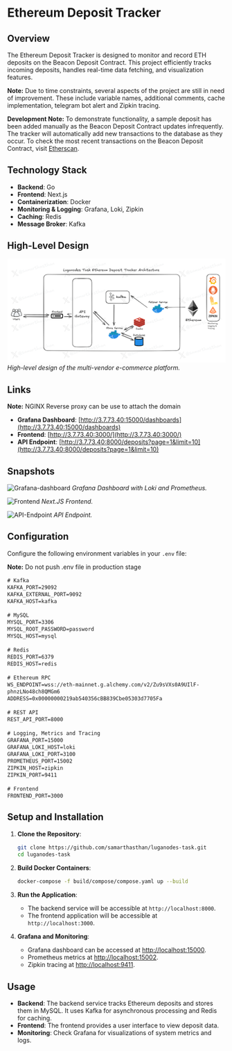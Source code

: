 # Ethereum Deposit Tracker

## Overview

The Ethereum Deposit Tracker is designed to monitor and record ETH deposits on the Beacon Deposit Contract. This project efficiently tracks incoming deposits, handles real-time data fetching, and visualization features.

**Note:** Due to time constraints, several aspects of the project are still in need of improvement. These include variable names, additional comments, cache implementation, telegram bot alert and Zipkin tracing.

**Development Note:** To demonstrate functionality, a sample deposit has been added manually as the Beacon Deposit Contract updates infrequently. The tracker will automatically add new transactions to the database as they occur. To check the most recent transactions on the Beacon Deposit Contract, visit [Etherscan](https://etherscan.io/address/0x00000000219ab540356cBB839Cbe05303d7705Fa).

## Technology Stack

- **Backend**: Go
- **Frontend**: Next.js
- **Containerization**: Docker
- **Monitoring & Logging**: Grafana, Loki, Zipkin
- **Caching**: Redis
- **Message Broker**: Kafka

## High-Level Design

![High-Level Design](./others/Luganodes%20Architecture%20Task.png)
_High-level design of the multi-vendor e-commerce platform._

## Links

**Note:** NGINX Reverse proxy can be use to attach the domain

- **Grafana Dashboard**: [http://3.7.73.40:15000/dashboards](http://3.7.73.40:15000/dashboards)
- **Frontend**: [http://3.7.73.40:3000/](http://3.7.73.40:3000/)
- **API Endpoint**: [http://3.7.73.40:8000/deposits?page=1&limit=10](http://3.7.73.40:8000/deposits?page=1&limit=10)

## Snapshots

![Grafana-dashboard](./others/Screenshot%202024-09-10%20at%206.04.05 PM.png)
_Grafana Dashboard with Loki and Prometheus._

![Frontend](./others/Screenshot%202024-09-10%20at%206.04.08 PM.png)
_Next.JS Frontend._

![API-Endpoint](./others/Screenshot%202024-09-10%20at%206.04.10 PM.png)
_API Endpoint._

## Configuration

Configure the following environment variables in your `.env` file:

**Note:** Do not push .env file in production stage

```
# Kafka
KAFKA_PORT=29092
KAFKA_EXTERNAL_PORT=9092
KAFKA_HOST=kafka

# MySQL
MYSQL_PORT=3306
MYSQL_ROOT_PASSWORD=password
MYSQL_HOST=mysql

# Redis
REDIS_PORT=6379
REDIS_HOST=redis

# Ethereum RPC
WS_ENDPOINT=wss://eth-mainnet.g.alchemy.com/v2/Zu9sVXs0A9UIlF-phnzLNo48ch8QMGm6
ADDRESS=0x00000000219ab540356cBB839Cbe05303d7705Fa

# REST API
REST_API_PORT=8000

# Logging, Metrics and Tracing
GRAFANA_PORT=15000
GRAFANA_LOKI_HOST=loki
GRAFANA_LOKI_PORT=3100
PROMETHEUS_PORT=15002
ZIPKIN_HOST=zipkin
ZIPKIN_PORT=9411

# Frontend
FRONTEND_PORT=3000
```

## Setup and Installation

1. **Clone the Repository**:

   ```bash
   git clone https://github.com/samarthasthan/luganodes-task.git
   cd luganodes-task
   ```

2. **Build Docker Containers**:

   ```bash
   docker-compose -f build/compose/compose.yaml up --build
   ```

3. **Run the Application**:

   - The backend service will be accessible at `http://localhost:8000`.
   - The frontend application will be accessible at `http://localhost:3000`.

4. **Grafana and Monitoring**:

   - Grafana dashboard can be accessed at [http://localhost:15000](http://localhost:15000).
   - Prometheus metrics at [http://localhost:15002](http://localhost:15002).
   - Zipkin tracing at [http://localhost:9411](http://localhost:9411).

## Usage

- **Backend**: The backend service tracks Ethereum deposits and stores them in MySQL. It uses Kafka for asynchronous processing and Redis for caching.
- **Frontend**: The frontend provides a user interface to view deposit data.
- **Monitoring**: Check Grafana for visualizations of system metrics and logs.
